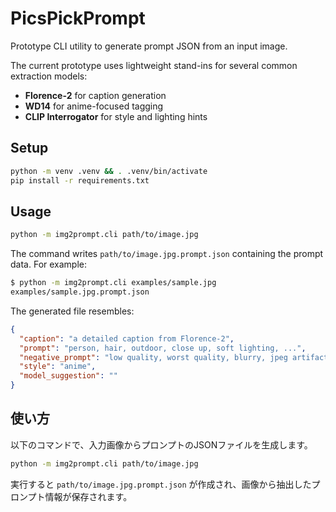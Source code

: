 # PicsPickPrompt

Prototype CLI utility to generate prompt JSON from an input image.

The current prototype uses lightweight stand-ins for several common
extraction models:

* **Florence-2** for caption generation
* **WD14** for anime-focused tagging
* **CLIP Interrogator** for style and lighting hints

## Setup

```bash
python -m venv .venv && . .venv/bin/activate
pip install -r requirements.txt
```

## Usage

```bash
python -m img2prompt.cli path/to/image.jpg
```

The command writes `path/to/image.jpg.prompt.json` containing the prompt data.
For example:

```bash
$ python -m img2prompt.cli examples/sample.jpg
examples/sample.jpg.prompt.json
```

The generated file resembles:

```json
{
  "caption": "a detailed caption from Florence-2",
  "prompt": "person, hair, outdoor, close up, soft lighting, ...",
  "negative_prompt": "low quality, worst quality, blurry, jpeg artifacts, watermark, text, extra fingers, deformed hands, bad anatomy",
  "style": "anime",
  "model_suggestion": ""
}
```

## 使い方

以下のコマンドで、入力画像からプロンプトのJSONファイルを生成します。

```bash
python -m img2prompt.cli path/to/image.jpg
```

実行すると `path/to/image.jpg.prompt.json` が作成され、画像から抽出したプロンプト情報が保存されます。
